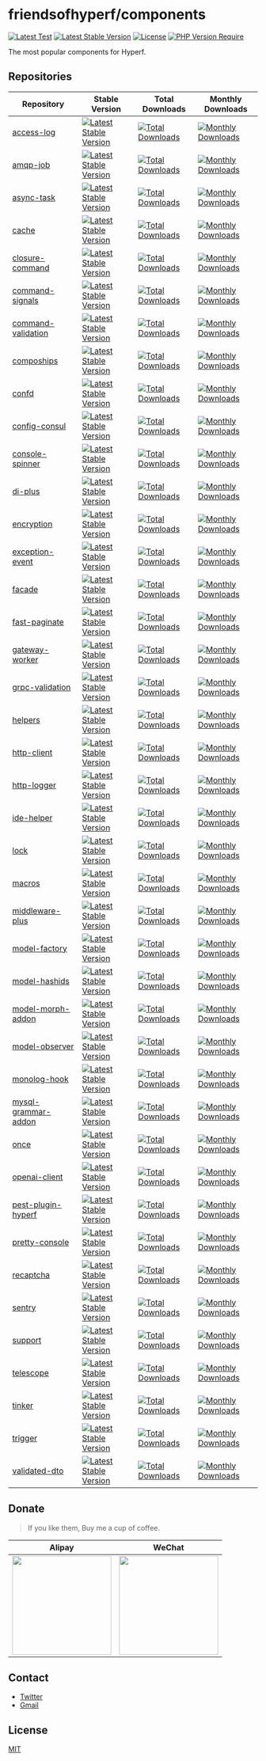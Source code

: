# friendsofhyperf/components

[![Latest Test](https://github.com/friendsofhyperf/components/workflows/tests/badge.svg)](https://github.com/friendsofhyperf/components/actions) [![Latest Stable Version](https://poser.pugx.org/friendsofhyperf/components/v)](https://packagist.org/packages/friendsofhyperf/components) [![License](https://poser.pugx.org/friendsofhyperf/components/license)](https://packagist.org/packages/friendsofhyperf/components) [![PHP Version Require](https://poser.pugx.org/friendsofhyperf/components/require/php)](https://packagist.org/packages/friendsofhyperf/components)

The most popular components for Hyperf.

## Repositories

|Repository|Stable Version|Total Downloads|Monthly Downloads|
|--|--|--|--|
|[access-log](https://github.com/friendsofhyperf/access-log)|[![Latest Stable Version](https://poser.pugx.org/friendsofhyperf/access-log/v)](https://packagist.org/packages/friendsofhyperf/access-log)|[![Total Downloads](https://poser.pugx.org/friendsofhyperf/access-log/downloads)](https://packagist.org/packages/friendsofhyperf/access-log)|[![Monthly Downloads](https://poser.pugx.org/friendsofhyperf/access-log/d/monthly)](https://packagist.org/packages/friendsofhyperf/access-log)||
|[amqp-job](https://github.com/friendsofhyperf/amqp-job)|[![Latest Stable Version](https://poser.pugx.org/friendsofhyperf/amqp-job/v)](https://packagist.org/packages/friendsofhyperf/amqp-job)|[![Total Downloads](https://poser.pugx.org/friendsofhyperf/amqp-job/downloads)](https://packagist.org/packages/friendsofhyperf/amqp-job)|[![Monthly Downloads](https://poser.pugx.org/friendsofhyperf/amqp-job/d/monthly)](https://packagist.org/packages/friendsofhyperf/amqp-job)||
|[async-task](https://github.com/friendsofhyperf/async-task)|[![Latest Stable Version](https://poser.pugx.org/friendsofhyperf/async-task/v)](https://packagist.org/packages/friendsofhyperf/async-task)|[![Total Downloads](https://poser.pugx.org/friendsofhyperf/async-task/downloads)](https://packagist.org/packages/friendsofhyperf/async-task)|[![Monthly Downloads](https://poser.pugx.org/friendsofhyperf/async-task/d/monthly)](https://packagist.org/packages/friendsofhyperf/async-task)||
|[cache](https://github.com/friendsofhyperf/cache)|[![Latest Stable Version](https://poser.pugx.org/friendsofhyperf/cache/v)](https://packagist.org/packages/friendsofhyperf/cache)|[![Total Downloads](https://poser.pugx.org/friendsofhyperf/cache/downloads)](https://packagist.org/packages/friendsofhyperf/cache)|[![Monthly Downloads](https://poser.pugx.org/friendsofhyperf/cache/d/monthly)](https://packagist.org/packages/friendsofhyperf/cache)||
|[closure-command](https://github.com/friendsofhyperf/closure-command)|[![Latest Stable Version](https://poser.pugx.org/friendsofhyperf/closure-command/v)](https://packagist.org/packages/friendsofhyperf/closure-command)|[![Total Downloads](https://poser.pugx.org/friendsofhyperf/closure-command/downloads)](https://packagist.org/packages/friendsofhyperf/closure-command)|[![Monthly Downloads](https://poser.pugx.org/friendsofhyperf/closure-command/d/monthly)](https://packagist.org/packages/friendsofhyperf/closure-command)||
|[command-signals](https://github.com/friendsofhyperf/command-signals)|[![Latest Stable Version](https://poser.pugx.org/friendsofhyperf/command-signals/v)](https://packagist.org/packages/friendsofhyperf/command-signals)|[![Total Downloads](https://poser.pugx.org/friendsofhyperf/command-signals/downloads)](https://packagist.org/packages/friendsofhyperf/command-signals)|[![Monthly Downloads](https://poser.pugx.org/friendsofhyperf/command-signals/d/monthly)](https://packagist.org/packages/friendsofhyperf/command-signals)||
|[command-validation](https://github.com/friendsofhyperf/command-validation)|[![Latest Stable Version](https://poser.pugx.org/friendsofhyperf/command-validation/v)](https://packagist.org/packages/friendsofhyperf/command-validation)|[![Total Downloads](https://poser.pugx.org/friendsofhyperf/command-validation/downloads)](https://packagist.org/packages/friendsofhyperf/command-validation)|[![Monthly Downloads](https://poser.pugx.org/friendsofhyperf/command-validation/d/monthly)](https://packagist.org/packages/friendsofhyperf/command-validation)||
|[compoships](https://github.com/friendsofhyperf/compoships)|[![Latest Stable Version](https://poser.pugx.org/friendsofhyperf/compoships/v)](https://packagist.org/packages/friendsofhyperf/compoships)|[![Total Downloads](https://poser.pugx.org/friendsofhyperf/compoships/downloads)](https://packagist.org/packages/friendsofhyperf/compoships)|[![Monthly Downloads](https://poser.pugx.org/friendsofhyperf/compoships/d/monthly)](https://packagist.org/packages/friendsofhyperf/compoships)||
|[confd](https://github.com/friendsofhyperf/confd)|[![Latest Stable Version](https://poser.pugx.org/friendsofhyperf/confd/v)](https://packagist.org/packages/friendsofhyperf/confd)|[![Total Downloads](https://poser.pugx.org/friendsofhyperf/confd/downloads)](https://packagist.org/packages/friendsofhyperf/confd)|[![Monthly Downloads](https://poser.pugx.org/friendsofhyperf/confd/d/monthly)](https://packagist.org/packages/friendsofhyperf/confd)||
|[config-consul](https://github.com/friendsofhyperf/config-consul)|[![Latest Stable Version](https://poser.pugx.org/friendsofhyperf/config-consul/v)](https://packagist.org/packages/friendsofhyperf/config-consul)|[![Total Downloads](https://poser.pugx.org/friendsofhyperf/config-consul/downloads)](https://packagist.org/packages/friendsofhyperf/config-consul)|[![Monthly Downloads](https://poser.pugx.org/friendsofhyperf/config-consul/d/monthly)](https://packagist.org/packages/friendsofhyperf/config-consul)||
|[console-spinner](https://github.com/friendsofhyperf/console-spinner)|[![Latest Stable Version](https://poser.pugx.org/friendsofhyperf/console-spinner/v)](https://packagist.org/packages/friendsofhyperf/console-spinner)|[![Total Downloads](https://poser.pugx.org/friendsofhyperf/console-spinner/downloads)](https://packagist.org/packages/friendsofhyperf/console-spinner)|[![Monthly Downloads](https://poser.pugx.org/friendsofhyperf/console-spinner/d/monthly)](https://packagist.org/packages/friendsofhyperf/console-spinner)||
|[di-plus](https://github.com/friendsofhyperf/di-plus)|[![Latest Stable Version](https://poser.pugx.org/friendsofhyperf/di-plus/v)](https://packagist.org/packages/friendsofhyperf/di-plus)|[![Total Downloads](https://poser.pugx.org/friendsofhyperf/di-plus/downloads)](https://packagist.org/packages/friendsofhyperf/di-plus)|[![Monthly Downloads](https://poser.pugx.org/friendsofhyperf/di-plus/d/monthly)](https://packagist.org/packages/friendsofhyperf/di-plus)||
|[encryption](https://github.com/friendsofhyperf/encryption)|[![Latest Stable Version](https://poser.pugx.org/friendsofhyperf/encryption/v)](https://packagist.org/packages/friendsofhyperf/encryption)|[![Total Downloads](https://poser.pugx.org/friendsofhyperf/encryption/downloads)](https://packagist.org/packages/friendsofhyperf/encryption)|[![Monthly Downloads](https://poser.pugx.org/friendsofhyperf/encryption/d/monthly)](https://packagist.org/packages/friendsofhyperf/encryption)||
|[exception-event](https://github.com/friendsofhyperf/exception-event)|[![Latest Stable Version](https://poser.pugx.org/friendsofhyperf/exception-event/v)](https://packagist.org/packages/friendsofhyperf/exception-event)|[![Total Downloads](https://poser.pugx.org/friendsofhyperf/exception-event/downloads)](https://packagist.org/packages/friendsofhyperf/exception-event)|[![Monthly Downloads](https://poser.pugx.org/friendsofhyperf/exception-event/d/monthly)](https://packagist.org/packages/friendsofhyperf/exception-event)||
|[facade](https://github.com/friendsofhyperf/facade)|[![Latest Stable Version](https://poser.pugx.org/friendsofhyperf/facade/v)](https://packagist.org/packages/friendsofhyperf/facade)|[![Total Downloads](https://poser.pugx.org/friendsofhyperf/facade/downloads)](https://packagist.org/packages/friendsofhyperf/facade)|[![Monthly Downloads](https://poser.pugx.org/friendsofhyperf/facade/d/monthly)](https://packagist.org/packages/friendsofhyperf/facade)||
|[fast-paginate](https://github.com/friendsofhyperf/fast-paginate)|[![Latest Stable Version](https://poser.pugx.org/friendsofhyperf/fast-paginate/v)](https://packagist.org/packages/friendsofhyperf/fast-paginate)|[![Total Downloads](https://poser.pugx.org/friendsofhyperf/fast-paginate/downloads)](https://packagist.org/packages/friendsofhyperf/fast-paginate)|[![Monthly Downloads](https://poser.pugx.org/friendsofhyperf/fast-paginate/d/monthly)](https://packagist.org/packages/friendsofhyperf/fast-paginate)||
|[gateway-worker](https://github.com/friendsofhyperf/gateway-worker)|[![Latest Stable Version](https://poser.pugx.org/friendsofhyperf/gateway-worker/v)](https://packagist.org/packages/friendsofhyperf/gateway-worker)|[![Total Downloads](https://poser.pugx.org/friendsofhyperf/gateway-worker/downloads)](https://packagist.org/packages/friendsofhyperf/gateway-worker)|[![Monthly Downloads](https://poser.pugx.org/friendsofhyperf/gateway-worker/d/monthly)](https://packagist.org/packages/friendsofhyperf/gateway-worker)||
|[grpc-validation](https://github.com/friendsofhyperf/grpc-validation)|[![Latest Stable Version](https://poser.pugx.org/friendsofhyperf/grpc-validation/v)](https://packagist.org/packages/friendsofhyperf/grpc-validation)|[![Total Downloads](https://poser.pugx.org/friendsofhyperf/grpc-validation/downloads)](https://packagist.org/packages/friendsofhyperf/grpc-validation)|[![Monthly Downloads](https://poser.pugx.org/friendsofhyperf/grpc-validation/d/monthly)](https://packagist.org/packages/friendsofhyperf/grpc-validation)||
|[helpers](https://github.com/friendsofhyperf/helpers)|[![Latest Stable Version](https://poser.pugx.org/friendsofhyperf/helpers/v)](https://packagist.org/packages/friendsofhyperf/helpers)|[![Total Downloads](https://poser.pugx.org/friendsofhyperf/helpers/downloads)](https://packagist.org/packages/friendsofhyperf/helpers)|[![Monthly Downloads](https://poser.pugx.org/friendsofhyperf/helpers/d/monthly)](https://packagist.org/packages/friendsofhyperf/helpers)||
|[http-client](https://github.com/friendsofhyperf/http-client)|[![Latest Stable Version](https://poser.pugx.org/friendsofhyperf/http-client/v)](https://packagist.org/packages/friendsofhyperf/http-client)|[![Total Downloads](https://poser.pugx.org/friendsofhyperf/http-client/downloads)](https://packagist.org/packages/friendsofhyperf/http-client)|[![Monthly Downloads](https://poser.pugx.org/friendsofhyperf/http-client/d/monthly)](https://packagist.org/packages/friendsofhyperf/http-client)||
|[http-logger](https://github.com/friendsofhyperf/http-logger)|[![Latest Stable Version](https://poser.pugx.org/friendsofhyperf/http-logger/v)](https://packagist.org/packages/friendsofhyperf/http-logger)|[![Total Downloads](https://poser.pugx.org/friendsofhyperf/http-logger/downloads)](https://packagist.org/packages/friendsofhyperf/http-logger)|[![Monthly Downloads](https://poser.pugx.org/friendsofhyperf/http-logger/d/monthly)](https://packagist.org/packages/friendsofhyperf/http-logger)||
|[ide-helper](https://github.com/friendsofhyperf/ide-helper)|[![Latest Stable Version](https://poser.pugx.org/friendsofhyperf/ide-helper/v)](https://packagist.org/packages/friendsofhyperf/ide-helper)|[![Total Downloads](https://poser.pugx.org/friendsofhyperf/ide-helper/downloads)](https://packagist.org/packages/friendsofhyperf/ide-helper)|[![Monthly Downloads](https://poser.pugx.org/friendsofhyperf/ide-helper/d/monthly)](https://packagist.org/packages/friendsofhyperf/ide-helper)||
|[lock](https://github.com/friendsofhyperf/lock)|[![Latest Stable Version](https://poser.pugx.org/friendsofhyperf/lock/v)](https://packagist.org/packages/friendsofhyperf/lock)|[![Total Downloads](https://poser.pugx.org/friendsofhyperf/lock/downloads)](https://packagist.org/packages/friendsofhyperf/lock)|[![Monthly Downloads](https://poser.pugx.org/friendsofhyperf/lock/d/monthly)](https://packagist.org/packages/friendsofhyperf/lock)||
|[macros](https://github.com/friendsofhyperf/macros)|[![Latest Stable Version](https://poser.pugx.org/friendsofhyperf/macros/v)](https://packagist.org/packages/friendsofhyperf/macros)|[![Total Downloads](https://poser.pugx.org/friendsofhyperf/macros/downloads)](https://packagist.org/packages/friendsofhyperf/macros)|[![Monthly Downloads](https://poser.pugx.org/friendsofhyperf/macros/d/monthly)](https://packagist.org/packages/friendsofhyperf/macros)||
|[middleware-plus](https://github.com/friendsofhyperf/middleware-plus)|[![Latest Stable Version](https://poser.pugx.org/friendsofhyperf/middleware-plus/v)](https://packagist.org/packages/friendsofhyperf/middleware-plus)|[![Total Downloads](https://poser.pugx.org/friendsofhyperf/middleware-plus/downloads)](https://packagist.org/packages/friendsofhyperf/middleware-plus)|[![Monthly Downloads](https://poser.pugx.org/friendsofhyperf/middleware-plus/d/monthly)](https://packagist.org/packages/friendsofhyperf/middleware-plus)||
|[model-factory](https://github.com/friendsofhyperf/model-factory)|[![Latest Stable Version](https://poser.pugx.org/friendsofhyperf/model-factory/v)](https://packagist.org/packages/friendsofhyperf/model-factory)|[![Total Downloads](https://poser.pugx.org/friendsofhyperf/model-factory/downloads)](https://packagist.org/packages/friendsofhyperf/model-factory)|[![Monthly Downloads](https://poser.pugx.org/friendsofhyperf/model-factory/d/monthly)](https://packagist.org/packages/friendsofhyperf/model-factory)||
|[model-hashids](https://github.com/friendsofhyperf/model-hashids)|[![Latest Stable Version](https://poser.pugx.org/friendsofhyperf/model-hashids/v)](https://packagist.org/packages/friendsofhyperf/model-hashids)|[![Total Downloads](https://poser.pugx.org/friendsofhyperf/model-hashids/downloads)](https://packagist.org/packages/friendsofhyperf/model-hashids)|[![Monthly Downloads](https://poser.pugx.org/friendsofhyperf/model-hashids/d/monthly)](https://packagist.org/packages/friendsofhyperf/model-hashids)||
|[model-morph-addon](https://github.com/friendsofhyperf/model-morph-addon)|[![Latest Stable Version](https://poser.pugx.org/friendsofhyperf/model-morph-addon/v)](https://packagist.org/packages/friendsofhyperf/model-morph-addon)|[![Total Downloads](https://poser.pugx.org/friendsofhyperf/model-morph-addon/downloads)](https://packagist.org/packages/friendsofhyperf/model-morph-addon)|[![Monthly Downloads](https://poser.pugx.org/friendsofhyperf/model-morph-addon/d/monthly)](https://packagist.org/packages/friendsofhyperf/model-morph-addon)||
|[model-observer](https://github.com/friendsofhyperf/model-observer)|[![Latest Stable Version](https://poser.pugx.org/friendsofhyperf/model-observer/v)](https://packagist.org/packages/friendsofhyperf/model-observer)|[![Total Downloads](https://poser.pugx.org/friendsofhyperf/model-observer/downloads)](https://packagist.org/packages/friendsofhyperf/model-observer)|[![Monthly Downloads](https://poser.pugx.org/friendsofhyperf/model-observer/d/monthly)](https://packagist.org/packages/friendsofhyperf/model-observer)||
|[monolog-hook](https://github.com/friendsofhyperf/monolog-hook)|[![Latest Stable Version](https://poser.pugx.org/friendsofhyperf/monolog-hook/v)](https://packagist.org/packages/friendsofhyperf/monolog-hook)|[![Total Downloads](https://poser.pugx.org/friendsofhyperf/monolog-hook/downloads)](https://packagist.org/packages/friendsofhyperf/monolog-hook)|[![Monthly Downloads](https://poser.pugx.org/friendsofhyperf/monolog-hook/d/monthly)](https://packagist.org/packages/friendsofhyperf/monolog-hook)||
|[mysql-grammar-addon](https://github.com/friendsofhyperf/mysql-grammar-addon)|[![Latest Stable Version](https://poser.pugx.org/friendsofhyperf/mysql-grammar-addon/v)](https://packagist.org/packages/friendsofhyperf/mysql-grammar-addon)|[![Total Downloads](https://poser.pugx.org/friendsofhyperf/mysql-grammar-addon/downloads)](https://packagist.org/packages/friendsofhyperf/mysql-grammar-addon)|[![Monthly Downloads](https://poser.pugx.org/friendsofhyperf/mysql-grammar-addon/d/monthly)](https://packagist.org/packages/friendsofhyperf/mysql-grammar-addon)||
|[once](https://github.com/friendsofhyperf/once)|[![Latest Stable Version](https://poser.pugx.org/friendsofhyperf/once/v)](https://packagist.org/packages/friendsofhyperf/once)|[![Total Downloads](https://poser.pugx.org/friendsofhyperf/once/downloads)](https://packagist.org/packages/friendsofhyperf/once)|[![Monthly Downloads](https://poser.pugx.org/friendsofhyperf/once/d/monthly)](https://packagist.org/packages/friendsofhyperf/once)||
|[openai-client](https://github.com/friendsofhyperf/openai-client)|[![Latest Stable Version](https://poser.pugx.org/friendsofhyperf/openai-client/v)](https://packagist.org/packages/friendsofhyperf/openai-client)|[![Total Downloads](https://poser.pugx.org/friendsofhyperf/openai-client/downloads)](https://packagist.org/packages/friendsofhyperf/openai-client)|[![Monthly Downloads](https://poser.pugx.org/friendsofhyperf/openai-client/d/monthly)](https://packagist.org/packages/friendsofhyperf/openai-client)||
|[pest-plugin-hyperf](https://github.com/friendsofhyperf/pest-plugin-hyperf)|[![Latest Stable Version](https://poser.pugx.org/friendsofhyperf/pest-plugin-hyperf/v)](https://packagist.org/packages/friendsofhyperf/pest-plugin-hyperf)|[![Total Downloads](https://poser.pugx.org/friendsofhyperf/pest-plugin-hyperf/downloads)](https://packagist.org/packages/friendsofhyperf/pest-plugin-hyperf)|[![Monthly Downloads](https://poser.pugx.org/friendsofhyperf/pest-plugin-hyperf/d/monthly)](https://packagist.org/packages/friendsofhyperf/pest-plugin-hyperf)||
|[pretty-console](https://github.com/friendsofhyperf/pretty-console)|[![Latest Stable Version](https://poser.pugx.org/friendsofhyperf/pretty-console/v)](https://packagist.org/packages/friendsofhyperf/pretty-console)|[![Total Downloads](https://poser.pugx.org/friendsofhyperf/pretty-console/downloads)](https://packagist.org/packages/friendsofhyperf/pretty-console)|[![Monthly Downloads](https://poser.pugx.org/friendsofhyperf/pretty-console/d/monthly)](https://packagist.org/packages/friendsofhyperf/pretty-console)||
|[recaptcha](https://github.com/friendsofhyperf/recaptcha)|[![Latest Stable Version](https://poser.pugx.org/friendsofhyperf/recaptcha/v)](https://packagist.org/packages/friendsofhyperf/recaptcha)|[![Total Downloads](https://poser.pugx.org/friendsofhyperf/recaptcha/downloads)](https://packagist.org/packages/friendsofhyperf/recaptcha)|[![Monthly Downloads](https://poser.pugx.org/friendsofhyperf/recaptcha/d/monthly)](https://packagist.org/packages/friendsofhyperf/recaptcha)||
|[sentry](https://github.com/friendsofhyperf/sentry)|[![Latest Stable Version](https://poser.pugx.org/friendsofhyperf/sentry/v)](https://packagist.org/packages/friendsofhyperf/sentry)|[![Total Downloads](https://poser.pugx.org/friendsofhyperf/sentry/downloads)](https://packagist.org/packages/friendsofhyperf/sentry)|[![Monthly Downloads](https://poser.pugx.org/friendsofhyperf/sentry/d/monthly)](https://packagist.org/packages/friendsofhyperf/sentry)||
|[support](https://github.com/friendsofhyperf/support)|[![Latest Stable Version](https://poser.pugx.org/friendsofhyperf/support/v)](https://packagist.org/packages/friendsofhyperf/support)|[![Total Downloads](https://poser.pugx.org/friendsofhyperf/support/downloads)](https://packagist.org/packages/friendsofhyperf/support)|[![Monthly Downloads](https://poser.pugx.org/friendsofhyperf/support/d/monthly)](https://packagist.org/packages/friendsofhyperf/support)||
|[telescope](https://github.com/friendsofhyperf/telescope)|[![Latest Stable Version](https://poser.pugx.org/friendsofhyperf/telescope/v)](https://packagist.org/packages/friendsofhyperf/telescope)|[![Total Downloads](https://poser.pugx.org/friendsofhyperf/telescope/downloads)](https://packagist.org/packages/friendsofhyperf/telescope)|[![Monthly Downloads](https://poser.pugx.org/friendsofhyperf/telescope/d/monthly)](https://packagist.org/packages/friendsofhyperf/telescope)||
|[tinker](https://github.com/friendsofhyperf/tinker)|[![Latest Stable Version](https://poser.pugx.org/friendsofhyperf/tinker/v)](https://packagist.org/packages/friendsofhyperf/tinker)|[![Total Downloads](https://poser.pugx.org/friendsofhyperf/tinker/downloads)](https://packagist.org/packages/friendsofhyperf/tinker)|[![Monthly Downloads](https://poser.pugx.org/friendsofhyperf/tinker/d/monthly)](https://packagist.org/packages/friendsofhyperf/tinker)||
|[trigger](https://github.com/friendsofhyperf/trigger)|[![Latest Stable Version](https://poser.pugx.org/friendsofhyperf/trigger/v)](https://packagist.org/packages/friendsofhyperf/trigger)|[![Total Downloads](https://poser.pugx.org/friendsofhyperf/trigger/downloads)](https://packagist.org/packages/friendsofhyperf/trigger)|[![Monthly Downloads](https://poser.pugx.org/friendsofhyperf/trigger/d/monthly)](https://packagist.org/packages/friendsofhyperf/trigger)||
|[validated-dto](https://github.com/friendsofhyperf/validated-dto)|[![Latest Stable Version](https://poser.pugx.org/friendsofhyperf/validated-dto/v)](https://packagist.org/packages/friendsofhyperf/validated-dto)|[![Total Downloads](https://poser.pugx.org/friendsofhyperf/validated-dto/downloads)](https://packagist.org/packages/friendsofhyperf/validated-dto)|[![Monthly Downloads](https://poser.pugx.org/friendsofhyperf/validated-dto/d/monthly)](https://packagist.org/packages/friendsofhyperf/validated-dto)||

## Donate

> If you like them, Buy me a cup of coffee.

| Alipay | WeChat |
|  ----  |  ----  |
| <img src="https://hdj.me/images/alipay-min.jpg" width="200" height="200" />  | <img src="https://hdj.me/images/wechat-pay-min.jpg" width="200" height="200" /> |

## Contact

- [Twitter](https://twitter.com/huangdijia)
- [Gmail](mailto:huangdijia@gmail.com)

## License

[MIT](LICENSE)
